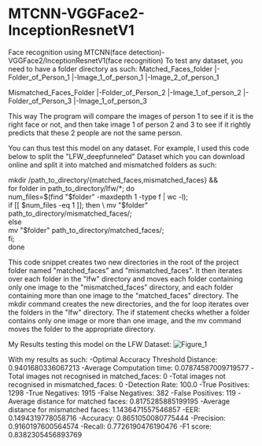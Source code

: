 # MTCNN-VGGFace2-InceptionResnetV1
Face recognition using MTCNN(face detection)-VGGFace2/InceptionResnetV1(face recognition)
To test any dataset, you need to have a folder directory as such:
Matched_Faces_folder
  |-Folder_of_Person_1
    |-Image_1_of_person_1
    |-Image_2_of_person_1

Mismatched_Faces_Folder
  |-Folder_of_Person_2
    |-Image_1_of_person_2
  |-Folder_of_Person_3
    |-Image_1_of_person_3
    
This way The program will compare the images of person 1 to see if it is the right face or not, and then take image 1 of person 2 and 3 to see if 
it rightly predicts that these 2 people are not the same person. 

You can thus test this model on any dataset. For example, I used this code below to split the "LFW_deepfunneled" Dataset which you can download online 
and split it into matched and mismatched folders as such:

mkdir /path_to_directory/{matched_faces,mismatched_faces} && \
for folder in path_to_directory/lfw/*; do \
  num_files=$(find "$folder" -maxdepth 1 -type f | wc -l); \
  if [[ $num_files -eq 1 ]]; then \
    mv "$folder" path_to_directory/mismatched_faces/; \
  else \
    mv "$folder" path_to_directory/matched_faces/; \
  fi; \
done

This code snippet creates two new directories in the root of the project folder named "matched_faces" and "mismatched_faces".
It then iterates over each folder in the "lfw" directory and moves each folder containing only one image to the "mismatched_faces" directory, 
and each folder containing more than one image to the "matched_faces" directory. The mkdir command creates the new directories, 
and the for loop iterates over the folders in the "lfw" directory. 
The if statement checks whether a folder contains only one image or more than one image, 
and the mv command moves the folder to the appropriate directory.


My Results testing this model on the LFW Dataset:
![Figure_1](https://user-images.githubusercontent.com/118690399/228976526-02a12f93-d466-45a7-ba4f-72159bc8907b.png)

With my results as such:
-Optimal Accuracy Threshold Distance: 0.9401680336067213
-Average Computation time: 0.07874587009719577
-Total images not recognised in matched_faces: 0
-Total images not recognised in mismatched_faces: 0
-Detection Rate: 100.0
-True Positives:  1298
-True Negatives:  1915
-False Negatives:  382
-False Positives:  119
-Average distance for matched faces: 0.8175285885199195
-Average distance for mismatched faces: 1.1436471557546857
-EER: 0.1494319778058716
-Accuracy:  0.8651050080775444
-Precision:  0.9160197600564574
-Recall:  0.7726190476190476
-F1 score:  0.8382305456893769

